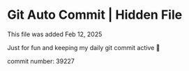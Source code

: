 # Git Auto Commit | Hidden File

This file was added Feb 12, 2025

Just for fun and keeping my daily git commit active 🤪

commit number: 39227
